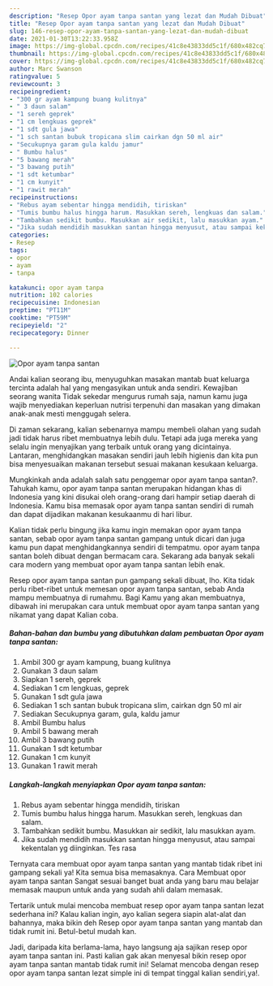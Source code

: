 ```yaml
---
description: "Resep Opor ayam tanpa santan yang lezat dan Mudah Dibuat"
title: "Resep Opor ayam tanpa santan yang lezat dan Mudah Dibuat"
slug: 146-resep-opor-ayam-tanpa-santan-yang-lezat-dan-mudah-dibuat
date: 2021-01-30T13:22:33.958Z
image: https://img-global.cpcdn.com/recipes/41c8e43833dd5c1f/680x482cq70/opor-ayam-tanpa-santan-foto-resep-utama.jpg
thumbnail: https://img-global.cpcdn.com/recipes/41c8e43833dd5c1f/680x482cq70/opor-ayam-tanpa-santan-foto-resep-utama.jpg
cover: https://img-global.cpcdn.com/recipes/41c8e43833dd5c1f/680x482cq70/opor-ayam-tanpa-santan-foto-resep-utama.jpg
author: Marc Swanson
ratingvalue: 5
reviewcount: 3
recipeingredient:
- "300 gr ayam kampung buang kulitnya"
- " 3 daun salam"
- "1 sereh geprek"
- "1 cm lengkuas geprek"
- "1 sdt gula jawa"
- "1 sch santan bubuk tropicana slim cairkan dgn 50 ml air"
- "Secukupnya garam gula kaldu jamur"
- " Bumbu halus"
- "5 bawang merah"
- "3 bawang putih"
- "1 sdt ketumbar"
- "1 cm kunyit"
- "1 rawit merah"
recipeinstructions:
- "Rebus ayam sebentar hingga mendidih, tiriskan"
- "Tumis bumbu halus hingga harum. Masukkan sereh, lengkuas dan salam."
- "Tambahkan sedikit bumbu. Masukkan air sedikit, lalu masukkan ayam."
- "Jika sudah mendidih masukkan santan hingga menyusut, atau sampai kekentalan yg diinginkan. Tes rasa"
categories:
- Resep
tags:
- opor
- ayam
- tanpa

katakunci: opor ayam tanpa 
nutrition: 102 calories
recipecuisine: Indonesian
preptime: "PT11M"
cooktime: "PT59M"
recipeyield: "2"
recipecategory: Dinner

---
```



![Opor ayam tanpa santan](https://img-global.cpcdn.com/recipes/41c8e43833dd5c1f/680x482cq70/opor-ayam-tanpa-santan-foto-resep-utama.jpg)

Andai kalian seorang ibu, menyuguhkan masakan mantab buat keluarga tercinta adalah hal yang mengasyikan untuk anda sendiri. Kewajiban seorang  wanita Tidak sekedar mengurus rumah saja, namun kamu juga wajib menyediakan keperluan nutrisi terpenuhi dan masakan yang dimakan anak-anak mesti menggugah selera.

Di zaman  sekarang, kalian sebenarnya mampu membeli olahan yang sudah jadi tidak harus ribet membuatnya lebih dulu. Tetapi ada juga mereka yang selalu ingin menyajikan yang terbaik untuk orang yang dicintainya. Lantaran, menghidangkan masakan sendiri jauh lebih higienis dan kita pun bisa menyesuaikan makanan tersebut sesuai makanan kesukaan keluarga. 



Mungkinkah anda adalah salah satu penggemar opor ayam tanpa santan?. Tahukah kamu, opor ayam tanpa santan merupakan hidangan khas di Indonesia yang kini disukai oleh orang-orang dari hampir setiap daerah di Indonesia. Kamu bisa memasak opor ayam tanpa santan sendiri di rumah dan dapat dijadikan makanan kesukaanmu di hari libur.

Kalian tidak perlu bingung jika kamu ingin memakan opor ayam tanpa santan, sebab opor ayam tanpa santan gampang untuk dicari dan juga kamu pun dapat menghidangkannya sendiri di tempatmu. opor ayam tanpa santan boleh dibuat dengan bermacam cara. Sekarang ada banyak sekali cara modern yang membuat opor ayam tanpa santan lebih enak.

Resep opor ayam tanpa santan pun gampang sekali dibuat, lho. Kita tidak perlu ribet-ribet untuk memesan opor ayam tanpa santan, sebab Anda mampu membuatnya di rumahmu. Bagi Kamu yang akan membuatnya, dibawah ini merupakan cara untuk membuat opor ayam tanpa santan yang nikamat yang dapat Kalian coba.

<!--inarticleads1-->

##### Bahan-bahan dan bumbu yang dibutuhkan dalam pembuatan Opor ayam tanpa santan:

1. Ambil 300 gr ayam kampung, buang kulitnya
1. Gunakan  3 daun salam
1. Siapkan 1 sereh, geprek
1. Sediakan 1 cm lengkuas, geprek
1. Gunakan 1 sdt gula jawa
1. Sediakan 1 sch santan bubuk tropicana slim, cairkan dgn 50 ml air
1. Sediakan Secukupnya garam, gula, kaldu jamur
1. Ambil  Bumbu halus
1. Ambil 5 bawang merah
1. Ambil 3 bawang putih
1. Gunakan 1 sdt ketumbar
1. Gunakan 1 cm kunyit
1. Gunakan 1 rawit merah




<!--inarticleads2-->

##### Langkah-langkah menyiapkan Opor ayam tanpa santan:

1. Rebus ayam sebentar hingga mendidih, tiriskan
1. Tumis bumbu halus hingga harum. Masukkan sereh, lengkuas dan salam.
1. Tambahkan sedikit bumbu. Masukkan air sedikit, lalu masukkan ayam.
1. Jika sudah mendidih masukkan santan hingga menyusut, atau sampai kekentalan yg diinginkan. Tes rasa




Ternyata cara membuat opor ayam tanpa santan yang mantab tidak ribet ini gampang sekali ya! Kita semua bisa memasaknya. Cara Membuat opor ayam tanpa santan Sangat sesuai banget buat anda yang baru mau belajar memasak maupun untuk anda yang sudah ahli dalam memasak.

Tertarik untuk mulai mencoba membuat resep opor ayam tanpa santan lezat sederhana ini? Kalau kalian ingin, ayo kalian segera siapin alat-alat dan bahannya, maka bikin deh Resep opor ayam tanpa santan yang mantab dan tidak rumit ini. Betul-betul mudah kan. 

Jadi, daripada kita berlama-lama, hayo langsung aja sajikan resep opor ayam tanpa santan ini. Pasti kalian gak akan menyesal bikin resep opor ayam tanpa santan mantab tidak rumit ini! Selamat mencoba dengan resep opor ayam tanpa santan lezat simple ini di tempat tinggal kalian sendiri,ya!.

